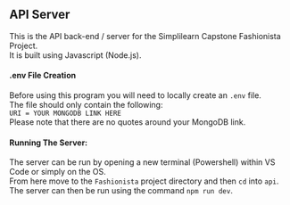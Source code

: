 ## API Server

This is the API back-end / server for the Simplilearn Capstone Fashionista Project.  
It is built using Javascript (Node.js).  

#### .env File Creation

Before using this program you will need to locally create an ```.env``` file.  
The file should only contain the following:  
```URI = YOUR MONGODB LINK HERE```  
Please note that there are no quotes around your MongoDB link.  

#### Running The Server:
The server can be run by opening a new terminal (Powershell) within VS Code or simply on the OS.  
From here move to the ```Fashionista``` project directory and then ```cd``` into ```api```.  
The server can then be run using the command ```npm run dev```.  
